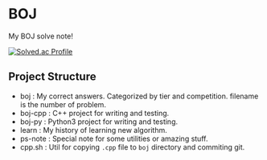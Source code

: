 # BOJ

My BOJ solve note!

[![Solved.ac Profile](https://solvedac-cards-starcea.paring.moe/profile/5tarlight)](https://solved.ac/5tarlight)

## Project Structure
- boj : My correct answers. Categorized by tier and competition. filename is the number of problem.
- boj-cpp : C++ project for writing and testing.
- boj-py : Python3 project for writing and testing.
- learn : My history of learning new algorithm.
- ps-note : Special note for some utilities or amazing stuff.
- cpp.sh : Util for copying `.cpp` file to `boj` directory and commiting git.

